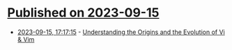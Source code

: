 # [Published on 2023-09-15](index.md)

* [2023-09-15, 17:17:15](https://lobste.rs/s/jmemvd/understanding_origins_evolution_vi_vim) - [Understanding the Origins and the Evolution of Vi & Vim](https://pikuma.com/blog/origins-of-vim-text-editor)
